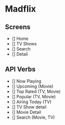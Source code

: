 # Madflix

## Screens

- [] Home
- [] TV Shows
- [] Search
- [] Detail

## API Verbs

- [] Now Playing
- [] Upcoming (Movie)
- [] Top Rated (TV, Movie)
- [] Popular (TV, Movie)
- [] Airing Today (TV)
- [] TV Show detail
- [] Movie Detail
- [] Search (Movie, TV)

